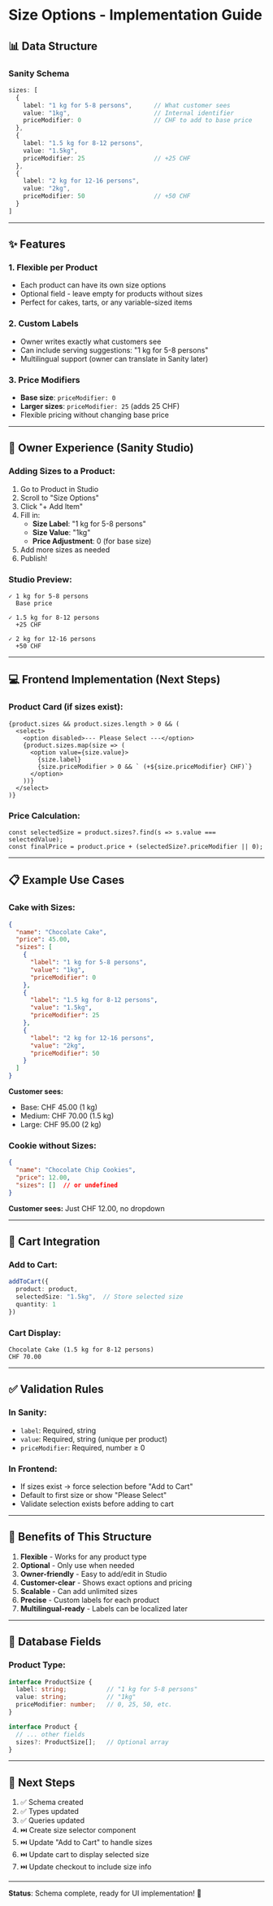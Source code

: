 # Size Options - Implementation Guide

## 📊 Data Structure

### **Sanity Schema**
```typescript
sizes: [
  {
    label: "1 kg for 5-8 persons",      // What customer sees
    value: "1kg",                       // Internal identifier
    priceModifier: 0                    // CHF to add to base price
  },
  {
    label: "1.5 kg for 8-12 persons",
    value: "1.5kg",
    priceModifier: 25                   // +25 CHF
  },
  {
    label: "2 kg for 12-16 persons",
    value: "2kg",
    priceModifier: 50                   // +50 CHF
  }
]
```

---

## ✨ Features

### **1. Flexible per Product**
- Each product can have its own size options
- Optional field - leave empty for products without sizes
- Perfect for cakes, tarts, or any variable-sized items

### **2. Custom Labels**
- Owner writes exactly what customers see
- Can include serving suggestions: "1 kg for 5-8 persons"
- Multilingual support (owner can translate in Sanity later)

### **3. Price Modifiers**
- **Base size**: `priceModifier: 0`
- **Larger sizes**: `priceModifier: 25` (adds 25 CHF)
- Flexible pricing without changing base price

---

## 🎨 Owner Experience (Sanity Studio)

### **Adding Sizes to a Product:**

1. Go to Product in Studio
2. Scroll to "Size Options"
3. Click "+ Add Item"
4. Fill in:
   - **Size Label**: "1 kg for 5-8 persons"
   - **Size Value**: "1kg"
   - **Price Adjustment**: 0 (for base size)
5. Add more sizes as needed
6. Publish!

### **Studio Preview:**
```
✓ 1 kg for 5-8 persons
  Base price

✓ 1.5 kg for 8-12 persons
  +25 CHF

✓ 2 kg for 12-16 persons
  +50 CHF
```

---

## 💻 Frontend Implementation (Next Steps)

### **Product Card (if sizes exist):**
```tsx
{product.sizes && product.sizes.length > 0 && (
  <select>
    <option disabled>--- Please Select ---</option>
    {product.sizes.map(size => (
      <option value={size.value}>
        {size.label} 
        {size.priceModifier > 0 && ` (+${size.priceModifier} CHF)`}
      </option>
    ))}
  </select>
)}
```

### **Price Calculation:**
```tsx
const selectedSize = product.sizes?.find(s => s.value === selectedValue);
const finalPrice = product.price + (selectedSize?.priceModifier || 0);
```

---

## 📋 Example Use Cases

### **Cake with Sizes:**
```json
{
  "name": "Chocolate Cake",
  "price": 45.00,
  "sizes": [
    {
      "label": "1 kg for 5-8 persons",
      "value": "1kg",
      "priceModifier": 0
    },
    {
      "label": "1.5 kg for 8-12 persons",
      "value": "1.5kg",
      "priceModifier": 25
    },
    {
      "label": "2 kg for 12-16 persons",
      "value": "2kg",
      "priceModifier": 50
    }
  ]
}
```

**Customer sees:**
- Base: CHF 45.00 (1 kg)
- Medium: CHF 70.00 (1.5 kg)
- Large: CHF 95.00 (2 kg)

### **Cookie without Sizes:**
```json
{
  "name": "Chocolate Chip Cookies",
  "price": 12.00,
  "sizes": []  // or undefined
}
```

**Customer sees:** Just CHF 12.00, no dropdown

---

## 🔄 Cart Integration

### **Add to Cart:**
```typescript
addToCart({
  product: product,
  selectedSize: "1.5kg",  // Store selected size
  quantity: 1
})
```

### **Cart Display:**
```
Chocolate Cake (1.5 kg for 8-12 persons)
CHF 70.00
```

---

## ✅ Validation Rules

### **In Sanity:**
- `label`: Required, string
- `value`: Required, string (unique per product)
- `priceModifier`: Required, number ≥ 0

### **In Frontend:**
- If sizes exist → force selection before "Add to Cart"
- Default to first size or show "Please Select"
- Validate selection exists before adding to cart

---

## 🚀 Benefits of This Structure

1. **Flexible** - Works for any product type
2. **Optional** - Only use when needed
3. **Owner-friendly** - Easy to add/edit in Studio
4. **Customer-clear** - Shows exact options and pricing
5. **Scalable** - Can add unlimited sizes
6. **Precise** - Custom labels for each product
7. **Multilingual-ready** - Labels can be localized later

---

## 📝 Database Fields

### **Product Type:**
```typescript
interface ProductSize {
  label: string;           // "1 kg for 5-8 persons"
  value: string;           // "1kg"
  priceModifier: number;   // 0, 25, 50, etc.
}

interface Product {
  // ... other fields
  sizes?: ProductSize[];   // Optional array
}
```

---

## 🎯 Next Steps

1. ✅ Schema created
2. ✅ Types updated
3. ✅ Queries updated
4. ⏭️ Create size selector component
5. ⏭️ Update "Add to Cart" to handle sizes
6. ⏭️ Update cart to display selected size
7. ⏭️ Update checkout to include size info

---

**Status**: Schema complete, ready for UI implementation! 🎉

